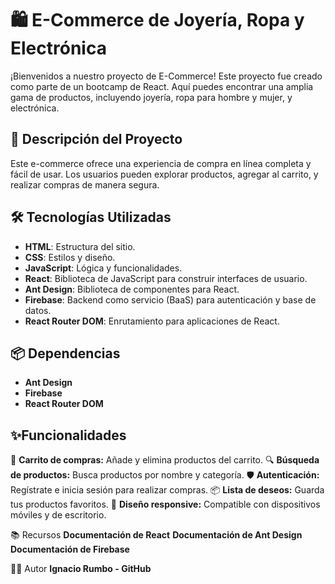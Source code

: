 # 🛍️ E-Commerce de Joyería, Ropa y Electrónica

¡Bienvenidos a nuestro proyecto de E-Commerce! Este proyecto fue creado como parte de un bootcamp de React. Aquí puedes encontrar una amplia gama de productos, incluyendo joyería, ropa para hombre y mujer, y electrónica.

## 🚀 Descripción del Proyecto

Este e-commerce ofrece una experiencia de compra en línea completa y fácil de usar. Los usuarios pueden explorar productos, agregar al carrito, y realizar compras de manera segura.

## 🛠️ Tecnologías Utilizadas

- **HTML**: Estructura del sitio.
- **CSS**: Estilos y diseño.
- **JavaScript**: Lógica y funcionalidades.
- **React**: Biblioteca de JavaScript para construir interfaces de usuario.
- **Ant Design**: Biblioteca de componentes para React.
- **Firebase**: Backend como servicio (BaaS) para autenticación y base de datos.
- **React Router DOM**: Enrutamiento para aplicaciones de React.

## 📦 Dependencias

- **Ant Design**
- **Firebase**
- **React Router DOM**

## ✨Funcionalidades

🛒 **Carrito de compras:** Añade y elimina productos del carrito.
🔍 **Búsqueda de productos:** Busca productos por nombre y categoría.
🛡️ **Autenticación:** Regístrate e inicia sesión para realizar compras.
📦 **Lista de deseos:** Guarda tus productos favoritos.
📱 **Diseño responsive:** Compatible con dispositivos móviles y de escritorio.

📚 Recursos
**Documentación de React**
**Documentación de Ant Design**
**Documentación de Firebase**

👨‍💻 Autor
**Ignacio Rumbo - GitHub**
